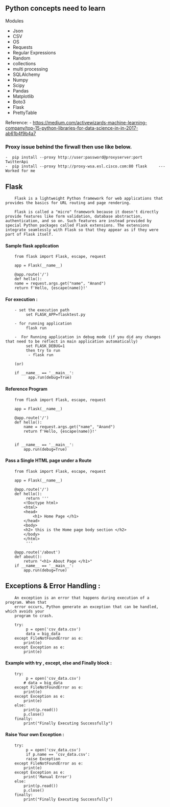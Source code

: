 ## Python concepts need to learn


Modules
  - Json
  - CSV
  - OS
  - Requests
  - Regular Expressions
  - Random
  - collections
  - multi processing
  - SQLAlchemy
  - Numpy
  - Scipy
  - Pandas
  - Matplotlib
  - Boto3
  - Flask
  - PrettyTable
  
  Reference: 
    - https://medium.com/activewizards-machine-learning-company/top-15-python-libraries-for-data-science-in-in-2017-ab61b4f9b4a7


### Proxy issue behind the firwall then use like below.

    -  pip install --proxy http://user:password@proxyserver:port TwitterApi
    -  pip install --proxy http://proxy-wsa.esl.cisco.com:80 flask     --- Worked for me



## Flask

	    Flask is a lightweight Python framework for web applications that provides the basics for URL routing and page rendering.

	    Flask is called a "micro" framework because it doesn't directly provide features like form validation, database abstraction, authentication, and so on. Such features are instead provided by special Python packages called Flask extensions. The extensions integrate seamlessly with Flask so that they appear as if they were part of Flask itself.

   #### Sample flask application

	    from flask import Flask, escape, request

	    app = Flask(__name__)

	    @app.route('/')
	    def hello():
		name = request.args.get("name", "Anand")
		return f'Hello, {escape(name)}!'

   #### For execution :

	    - set the execution path
		     set FLASK_APP=flasktest.py

	    - for running application
		     flask run

	    -  For Running application in debug mode (if you did any changes that need to be reflect in main application automatically)
		     set FLASK_DEBUG=1
		     then try to run 
			  - flask run

		(or)

		if __name__ == '__main__':
		      app.run(debug=True)



#### Reference Program 

		from flask import Flask, escape, request

		app = Flask(__name__)

		@app.route('/')
		def hello():
		    name = request.args.get("name", "Anand")
		    return f'Hello, {escape(name)}!'


		if __name__ == '__main__':
			app.run(debug=True)

  
#### Pass a Single HTML page under a Route


		from flask import Flask, escape, request

		app = Flask(__name__)

		@app.route('/')
		def hello():
		     return '''
		    <!Doctype html>
			<html>
			<head>
				<h1> Home Page </h1>
			</head>
			<body> 
			<h2> this is the Home page body section </h2>
			</body>
			</html>
		     '''

		@app.route('/about')
		def about():
		    return "<h1> About Page </h1>"
		if __name__ == '__main__':
			app.run(debug=True)
		
		

Exceptions & Error Handling : 
-----------------------------
		An exception is an error that happens during execution of a program. When that
		error occurs, Python generate an exception that can be handled, which avoids your
		program to crash.

		try:
		     p = open('csv_data.csv')
		     data = big_data
		except FileNotFoundError as e:
		    print(e)
		except Exception as e:
		    print(e)


#### Example with try , except, else and Finally block : 


		try:
		     p = open('csv_data.csv')
		    # data = big_data
		except FileNotFoundError as e:
		    print(e)
		except Exception as e:
		    print(e)
		else:
		    print(p.read())
		    p.close()
		finally:
		    print("Finally Executing Successfully")
	    
#### Raise Your own Exception :

		try:
		     p = open('csv_data.csv')
		     if p.name == 'csv_data.csv':
			 raise Exception
		except FileNotFoundError as e:
		    print(e)
		except Exception as e:
		    print('Manual Error')
		else:
		    print(p.read())
		    p.close()
		finally:
		    print("Finally Executing Successfully")
